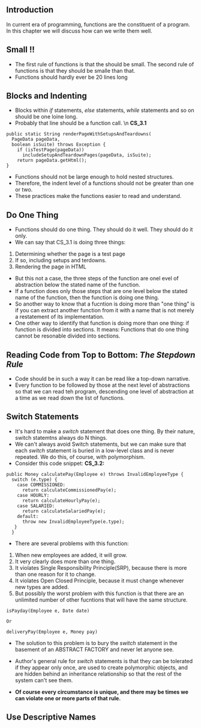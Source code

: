 ## Introduction
In current era of programming, functions are the constituent of a program.
In this chapter we will discuss how can we write them well.

## Small !!

- The first rule of functions is that the should be small. The second rule of functions is that they should be smalle than that.
- Functions should hardly ever be 20 lines long


## Blocks and Indenting

- Blocks within *if* statements, *else* statements, *while* statements and so on should be one loine long.
- Probably that line should be a function call. \n
**CS_3.1**
``` 
public static String renderPageWithSetupsAndTeardowns( 
  PageData pageData, 
  boolean isSuite) throws Exception { 
    if (isTestPage(pageData))
      includeSetupAndTeardownPages(pageData, isSuite); 
    return pageData.getHtml();
}
```

- Functions should not be large enough to hold nested structures.
- Therefore, the indent level of a functions should not be greater than one or two.
- These practices make the functions easier to read and understand.

## Do One Thing

- Functions should do one thing. They should do it well. They should do it only.
- We can say that CS_3.1 is doing three things:
1. Determining whether the page is a test page
2. If so, including setups and terdowns.
3. Rendering the page in HTML
- But this not a case, the three steps of the function are onel evel of abstraction below the stated name of the function.
- If a function does only those steps that are one level below the stated name of the function, then the function is doing one thing. 
- So another way to know that a fucntion is doing more than "one thing" is if you can extract another function from it with a name that is not merely a restatement of its implementation.
- One other way to identify that function is doing more than one thing: if function is divided into sections. It means: Functions that do one thing cannot be resonable divided into sections.

## Reading Code from Top to Bottom: *The Stepdown Rule*

- Code should be in such a way it can be read like a top-down narrative.
- Every function to be followed by those at the next level of abstractions so that  we can read teh program, descending one level of abstraction at a time as we read down the list of functions.

## Switch Statements

- It's hard to make a *switch* statement that does one thing. By their nature, switch statemtns always do N things.
- We can't always avoid Switch statements, but we can make sure that each *switch* statement is buried in a low-level class and is never repeated. We do this, of course, with polymorphism.
- Consider this code snippet:
**CS_3.2:**
```
public Money calculatePay(Employee e) throws InvalidEmployeeType {
  switch (e.type) { 
    case COMMISSIONED:
      return calculateCommissionedPay(e); 
    case HOURLY:
      return calculateHourlyPay(e); 
    case SALARIED:
      return calculateSalariedPay(e); 
    default:
      throw new InvalidEmployeeType(e.type);
   }
  }
```
- There are several problems with this function:
1. When new employees are added, it will grow.
2. It very clearly does more than one thing.
3. It violates Single Responsibility Principle(SRP), because there is more than one reason for it to change.
4. It violates Open Closed Principle, because it must change whenever new types are added.
5. But possibly the worst problem with this function is that there are an unlimited number of other fucntions that will have the same structure.
```
isPayday(Employee e, Date date)

Or

deliveryPay(Employee e, Money pay)
```
- The solution to this problem is to bury the *switch* statement in the basement of an ABSTRACT FACTORY and never let anyone see.
- Author's general rule for *switch* statements is that they can be tolerated if they appear only once, are used to create polymorphic objects, and are hidden behind an inheritance relationship so that the rest of the system can't see them. 

- **Of course every circumstance is unique, and there may be times we can violate one or more parts of that rule.**

## Use Descriptive Names














